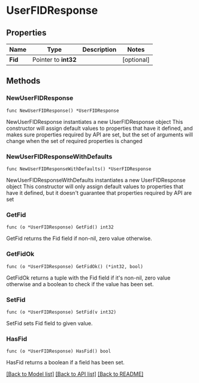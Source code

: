 # UserFIDResponse

## Properties

Name | Type | Description | Notes
------------ | ------------- | ------------- | -------------
**Fid** | Pointer to **int32** |  | [optional] 

## Methods

### NewUserFIDResponse

`func NewUserFIDResponse() *UserFIDResponse`

NewUserFIDResponse instantiates a new UserFIDResponse object
This constructor will assign default values to properties that have it defined,
and makes sure properties required by API are set, but the set of arguments
will change when the set of required properties is changed

### NewUserFIDResponseWithDefaults

`func NewUserFIDResponseWithDefaults() *UserFIDResponse`

NewUserFIDResponseWithDefaults instantiates a new UserFIDResponse object
This constructor will only assign default values to properties that have it defined,
but it doesn't guarantee that properties required by API are set

### GetFid

`func (o *UserFIDResponse) GetFid() int32`

GetFid returns the Fid field if non-nil, zero value otherwise.

### GetFidOk

`func (o *UserFIDResponse) GetFidOk() (*int32, bool)`

GetFidOk returns a tuple with the Fid field if it's non-nil, zero value otherwise
and a boolean to check if the value has been set.

### SetFid

`func (o *UserFIDResponse) SetFid(v int32)`

SetFid sets Fid field to given value.

### HasFid

`func (o *UserFIDResponse) HasFid() bool`

HasFid returns a boolean if a field has been set.


[[Back to Model list]](../README.md#documentation-for-models) [[Back to API list]](../README.md#documentation-for-api-endpoints) [[Back to README]](../README.md)



